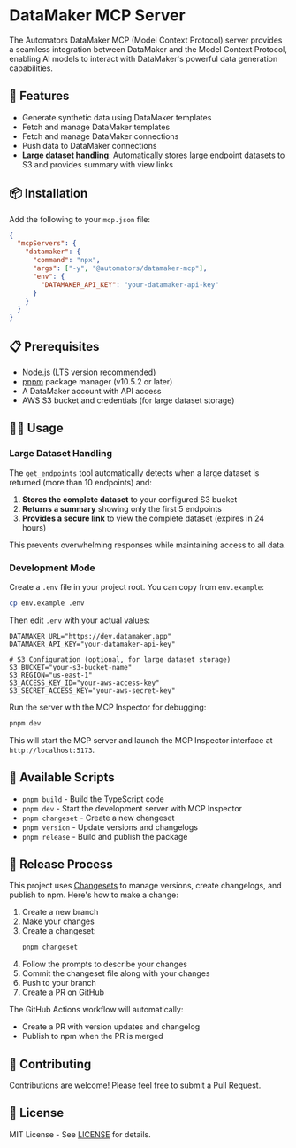 # DataMaker MCP Server

The Automators DataMaker MCP (Model Context Protocol) server provides a seamless integration between DataMaker and the Model Context Protocol, enabling AI models to interact with DataMaker's powerful data generation capabilities.

## 🚀 Features

- Generate synthetic data using DataMaker templates
- Fetch and manage DataMaker templates
- Fetch and manage DataMaker connections
- Push data to DataMaker connections
- **Large dataset handling**: Automatically stores large endpoint datasets to S3 and provides summary with view links

## 📦 Installation

Add the following to your `mcp.json` file:

```json
{
  "mcpServers": {
    "datamaker": {
      "command": "npx",
      "args": ["-y", "@automators/datamaker-mcp"],
      "env": {
        "DATAMAKER_API_KEY": "your-datamaker-api-key"
      }
    }
  }
}
```

## 📋 Prerequisites

- [Node.js](https://nodejs.org/en/download/) (LTS version recommended)
- [pnpm](https://pnpm.io/) package manager (v10.5.2 or later)
- A DataMaker account with API access
- AWS S3 bucket and credentials (for large dataset storage)

## 🏃‍♂️ Usage

### Large Dataset Handling

The `get_endpoints` tool automatically detects when a large dataset is returned (more than 10 endpoints) and:

1. **Stores the complete dataset** to your configured S3 bucket
2. **Returns a summary** showing only the first 5 endpoints
3. **Provides a secure link** to view the complete dataset (expires in 24 hours)

This prevents overwhelming responses while maintaining access to all data.

### Development Mode

Create a `.env` file in your project root. You can copy from `env.example`:

```bash
cp env.example .env
```

Then edit `.env` with your actual values:

```env
DATAMAKER_URL="https://dev.datamaker.app"
DATAMAKER_API_KEY="your-datamaker-api-key"

# S3 Configuration (optional, for large dataset storage)
S3_BUCKET="your-s3-bucket-name"
S3_REGION="us-east-1"
S3_ACCESS_KEY_ID="your-aws-access-key"
S3_SECRET_ACCESS_KEY="your-aws-secret-key"
```

Run the server with the MCP Inspector for debugging:

```bash
pnpm dev
```

This will start the MCP server and launch the MCP Inspector interface at `http://localhost:5173`.

## 🔧 Available Scripts

- `pnpm build` - Build the TypeScript code
- `pnpm dev` - Start the development server with MCP Inspector
- `pnpm changeset` - Create a new changeset
- `pnpm version` - Update versions and changelogs
- `pnpm release` - Build and publish the package

## 🚢 Release Process

This project uses [Changesets](https://github.com/changesets/changesets) to manage versions, create changelogs, and publish to npm. Here's how to make a change:

1. Create a new branch
2. Make your changes
3. Create a changeset:
   ```bash
   pnpm changeset
   ```
4. Follow the prompts to describe your changes
5. Commit the changeset file along with your changes
6. Push to your branch
7. Create a PR on GitHub

The GitHub Actions workflow will automatically:

- Create a PR with version updates and changelog
- Publish to npm when the PR is merged

## 🤝 Contributing

Contributions are welcome! Please feel free to submit a Pull Request.

## 📄 License

MIT License - See [LICENSE](LICENSE) for details.
